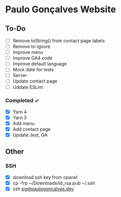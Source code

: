 # Paulo Gonçalves Website

## To-Do

-   [ ] Remove toString() from contact page labels
-   [ ] Remove ts-ignore
-   [ ] Improve menu
-   [ ] Improve GA4 code
-   [ ] Improve default language
-   [ ] Mock date for tests
-   [ ] Server
-   [ ] Update contact page
-   [ ] Uddate ESLint

### Completed ✓

-   [x] Yarn 4
-   [x] Yarn 3
-   [x] Add menu
-   [x] Add contact page
-   [x] Update Jest, GA

## Other

### SSH

-   [x] download ssh key from cpanel
-   [x] cp -frp ~/Downloads/id_rsa.pub ~/.ssh
-   [x] ssh pg@paulogoncalves.dev
